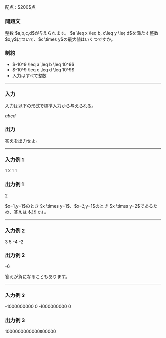 
<div>

<span>

<span>

<p>
配点 : $200$点
</p>

<div>

<section>

### **問題文**

<p>
整数 $a,b,c,d$が与えられます。
$a \leq x \leq b, c\leq y \leq d$を満たす整数 $x,y$について、$x \times y$の最大値はいくつですか。
</p>

</section>

</div>

<div>

<section>

### **制約**

<ul>

<li>
$-10^9 \leq a \leq b \leq 10^9$
</li>

<li>
$-10^9 \leq c \leq d \leq 10^9$
</li>

<li>
入力はすべて整数
</li>

</ul>

</section>

</div>

---

<div>

<div>

<section>

### **入力**

<p>
入力は以下の形式で標準入力から与えられる。
</p>

<div>

$a$$b$$c$$d$
</div>

</section>

</div>

<div>

<section>

### **出力**

<p>
答えを出力せよ。
</p>

</section>

</div>

</div>

---

<div>

<section>

### **入力例 1**

<div>

1 2 1 1

</div>

</section>

</div>

<div>

<section>

### **出力例 1**

<div>

2

</div>

<p>
$x=1,y=1$のとき $x \times y=1$、$x=2,y=1$のとき $x \times y=2$であるため、答えは $2$です。
</p>

</section>

</div>

---

<div>

<section>

### **入力例 2**

<div>

3 5 -4 -2

</div>

</section>

</div>

<div>

<section>

### **出力例 2**

<div>

-6

</div>

<p>
答えが負になることもあります。
</p>

</section>

</div>

---

<div>

<section>

### **入力例 3**

<div>

-1000000000 0 -1000000000 0

</div>

</section>

</div>

<div>

<section>

### **出力例 3**

<div>

1000000000000000000

</div>

</section>

</div>

</span>

</span>

</div>
